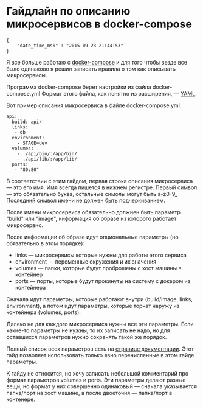 # Гайдлайн по описанию микросервисов в docker-compose

```
{
    "date_time_msk" : "2015-09-23 21:44:53"
}
```

Я все больше работаю с [docker-compose](https://docs.docker.com/compose/) и
для того чтобы везде все было одинаково я решил записать правила о том как
описывать микросервисы.

Программа docker-compose берет настройки из файла docker-compose.yml
Формат этого файла, как понятно из расширения, —
[YAML](https://en.wikipedia.org/wiki/YAML).

Вот пример описания микросервиса в файле docker-compose.yml:

    api:
      build: api/
      links:
       - db
      environment:
        - STAGE=dev
      volumes:
        - ./api/bin/:/app/bin/
        - ./api/lib/:/app/lib/
      ports:
       - "80:80"

В соответствии с этим гайдом, первая строка описания микросервиса — это его
имя. Имя всегда пишется в нижнем регистре. Первый символ — это обязательно
буква, остальные симолы могут быть a-z0-9_ Последний символ имени не должен
быть подчеркиванием.

После имени микросервиса обязательно должнен быть параметр "build" или
"image", информация об образе из которого работает микросервис.

После информации об образе идут опциональные параметры (но обязательно
в этом порядке):

 * links — микросервисы которые нужны для работы этого сервиса
 * environment — переменные окружения и их значения
 * volumes — папки, которые будут проброшены с хост машины в контейнер
 * ports — порты, которые будут прокинуты на систему с докером из контейнера

Сначала идут параметры, которые работают внутри (build/image, links,
environment), а потом идут параметры, которые торчат наружу из контейнера
(volumes, ports).

Далеко не для каждого микросервиса нужны все эти параметры. Если какие-то
параметры не нужны, то их записать не надо, но для оставшихся параметров
нужно сохранять такой же порядок.

Полный список всех параметров есть на [странице документации](https://docs.docker.com/compose/yml/).
Этот гайд позволяет использовать только явно перечисленные в этом гайде
параметры.

К гайду не относится, но хочу записать небольшой комментарий про формат
параметров volumes и ports. Эти параметры делают разные вещи, но формат у них
совершенно одинаковый — сначала указывается папка/порт на хост
машине, а после двоеточия — папка/порт в контенере.
